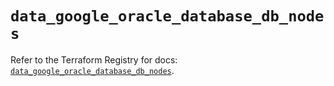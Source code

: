 # `data_google_oracle_database_db_nodes`

Refer to the Terraform Registry for docs: [`data_google_oracle_database_db_nodes`](https://registry.terraform.io/providers/hashicorp/google/6.15.0/docs/data-sources/oracle_database_db_nodes).
